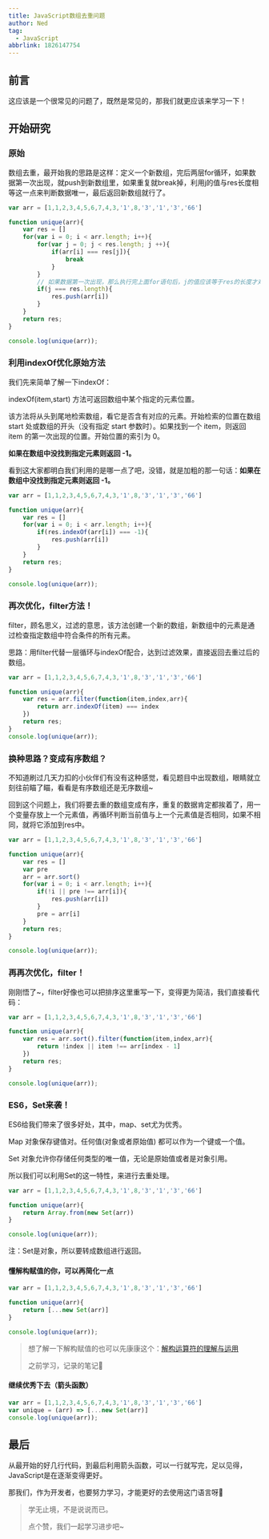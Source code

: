 ```yaml
---
title: JavaScript数组去重问题
author: Ned
tag:
  - JavaScript
abbrlink: 1826147754
---
```


## 前言

这应该是一个很常见的问题了，既然是常见的，那我们就更应该来学习一下！

## 开始研究

### 原始

数组去重，最开始我的思路是这样：定义一个新数组，完后两层for循环，如果数据第一次出现，就push到新数组里，如果重复就break掉，利用j的值与res长度相等这一点来判断数据唯一，最后返回新数组就行了。

<!--more-->

```js
var arr = [1,1,2,3,4,5,6,7,4,3,'1',8,'3','1','3','66']

function unique(arr){
	var res = []
	for(var i = 0; i < arr.length; i++){
		for(var j = 0; j < res.length; j ++){
			if(arr[i] === res[j]){
				break
			}
		}
		// 如果数据第一次出现，那么执行完上面for语句后，j的值应该等于res的长度才对
		if(j === res.length){
			res.push(arr[i])
		}
	}
	return res;
}

console.log(unique(arr));
```

### 利用indexOf优化原始方法

我们先来简单了解一下indexOf：

indexOf(item,start) 方法可返回数组中某个指定的元素位置。

该方法将从头到尾地检索数组，看它是否含有对应的元素。开始检索的位置在数组 start 处或数组的开头（没有指定 start 参数时）。如果找到一个 item，则返回 item 的第一次出现的位置。开始位置的索引为 0。

**如果在数组中没找到指定元素则返回 -1。**

看到这大家都明白我们利用的是哪一点了吧，没错，就是加粗的那一句话：**如果在数组中没找到指定元素则返回 -1。**

```js
var arr = [1,1,2,3,4,5,6,7,4,3,'1',8,'3','1','3','66']

function unique(arr){
	var res = []
	for(var i = 0; i < arr.length; i++){
		if(res.indexOf(arr[i]) === -1){
			res.push(arr[i])
		}
	}
	return res;
}

console.log(unique(arr));
```

### 再次优化，filter方法！

filter，顾名思义，过滤的意思，该方法创建一个新的数组，新数组中的元素是通过检查指定数组中符合条件的所有元素。

思路：用filter代替一层循环与indexOf配合，达到过滤效果，直接返回去重过后的数组。

```js
var arr = [1,1,2,3,4,5,6,7,4,3,'1',8,'3','1','3','66']

function unique(arr){
	var res = arr.filter(function(item,index,arr){
		return arr.indexOf(item) === index
	})
	return res;
}
console.log(unique(arr));
```

### 换种思路？变成有序数组？

不知道刷过几天力扣的小伙伴们有没有这种感觉，看见题目中出现数组，眼睛就立刻往前瞄了瞄，看看是有序数组还是无序数组~

回到这个问题上，我们将要去重的数组变成有序，重复的数据肯定都挨着了，用一个变量存放上一个元素值，再循环判断当前值与上一个元素值是否相同，如果不相同，就将它添加到res中。

```js
var arr = [1,1,2,3,4,5,6,7,4,3,'1',8,'3','1','3','66']

function unique(arr){
	var res = []
	var pre
	arr = arr.sort()
	for(var i = 0; i < arr.length; i++){
		if(!i || pre !== arr[i]){
			res.push(arr[i])
		}
		pre = arr[i]
	}
	return res;
}

console.log(unique(arr));
```

### 再再次优化，filter！

刚刚悟了~，filter好像也可以把排序这里重写一下，变得更为简洁，我们直接看代码：

```js
var arr = [1,1,2,3,4,5,6,7,4,3,'1',8,'3','1','3','66']

function unique(arr){
	var res = arr.sort().filter(function(item,index,arr){
		return !index || item !== arr[index - 1]
	})
	return res;
}

console.log(unique(arr));
```

### ES6，Set来袭！

ES6给我们带来了很多好处，其中，map、set尤为优秀。

Map 对象保存键值对。任何值(对象或者原始值) 都可以作为一个键或一个值。

Set 对象允许你存储任何类型的唯一值，无论是原始值或者是对象引用。

所以我们可以利用Set的这一特性，来进行去重处理。

```js
var arr = [1,1,2,3,4,5,6,7,4,3,'1',8,'3','1','3','66']

function unique(arr){
	return Array.from(new Set(arr))
}

console.log(unique(arr));
```

注：Set是对象，所以要转成数组进行返回。

#### 懂解构赋值的你，可以再简化一点

```js
var arr = [1,1,2,3,4,5,6,7,4,3,'1',8,'3','1','3','66']

function unique(arr){
	return [...new Set(arr)]
}

console.log(unique(arr));
```

> 想了解一下解构赋值的也可以先康康这个：[解构运算符的理解与运用 ](https://blog.wangez.site/posts/1586874348.html/)
>
> 之前学习，记录的笔记🎨

#### 继续优秀下去（箭头函数）

```js
var arr = [1,1,2,3,4,5,6,7,4,3,'1',8,'3','1','3','66']
var unique = (arr) => [...new Set(arr)]
console.log(unique(arr));
```

## 最后

从最开始的好几行代码，到最后利用箭头函数，可以一行就写完，足以见得，JavaScript是在逐渐变得更好。

那我们，作为开发者，也要努力学习，才能更好的去使用这门语言呀🎈

> 学无止境，不是说说而已。
>
> 点个赞，我们一起学习进步吧~